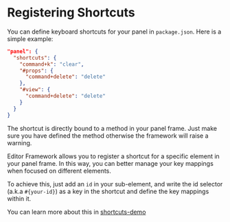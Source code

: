 # Registering Shortcuts

You can define keyboard shortcuts for your panel in `package.json`. Here is a simple example:

```json
"panel": {
  "shortcuts": {
    "command+k": "clear",
    "#props": {
      "command+delete": "delete"
    },
    "#view": {
      "command+delete": "delete"
    }
  }
}
```

The shortcut is directly bound to a method in your panel frame. Just make sure you have defined the method otherwise the framework will raise a warning.

Editor Framework allows you to register a shortcut for a specific element in your panel frame. In this way, you can better manage your key mappings when focused on different elements.

To achieve this, just add an `id` in your sub-element, and write the id selector (a.k.a `#{your-id}`) as a key in the shortcut and define the key mappings within it.

You can learn more about this in [shortcuts-demo](https://github.com/fireball-x/editor-framework/tree/master/demo/shortcuts)
